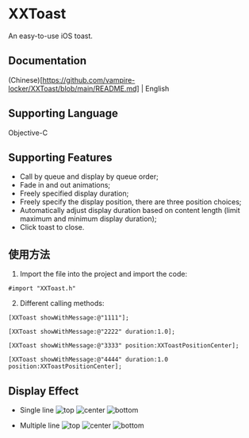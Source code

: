 # XXToast
An easy-to-use iOS toast.

## Documentation
(Chinese)[https://github.com/vampire-locker/XXToast/blob/main/README.md] | English

## Supporting Language
Objective-C

## Supporting Features
- Call by queue and display by queue order;
- Fade in and out animations;
- Freely specified display duration;
- Freely specify the display position, there are three position choices;
- Automatically adjust display duration based on content length (limit maximum and minimum display duration);
- Click toast to close.

## 使用方法
1. Import the file into the project and import the code:
```
#import "XXToast.h"
```

2. Different calling methods:
```
[XXToast showWithMessage:@"1111"];

[XXToast showWithMessage:@"2222" duration:1.0];

[XXToast showWithMessage:@"3333" position:XXToastPositionCenter];

[XXToast showWithMessage:@"4444" duration:1.0 position:XXToastPositionCenter];
```

## Display Effect
- Single line
![top](https://github.com/vampire-locker/XXToast/blob/main/pic/top-single.png)
![center](https://github.com/vampire-locker/XXToast/blob/main/pic/center-single.png)
![bottom](https://github.com/vampire-locker/XXToast/blob/main/pic/bottom-single.png)

- Multiple line
![top](https://github.com/vampire-locker/XXToast/blob/main/pic/top-multiple.png)
![center](https://github.com/vampire-locker/XXToast/blob/main/pic/center-multiple.png)
![bottom](https://github.com/vampire-locker/XXToast/blob/main/pic/bottom-multiple.png)